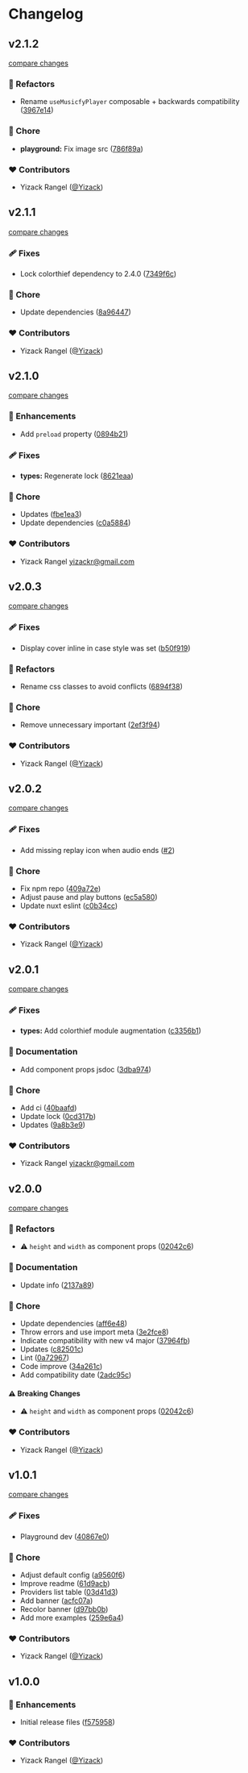 # Changelog


## v2.1.2

[compare changes](https://github.com/Yizack/nuxt-musicfyplayer/compare/v2.1.1...v2.1.2)

### 💅 Refactors

- Rename `useMusicfyPlayer` composable + backwards compatibility ([3967e14](https://github.com/Yizack/nuxt-musicfyplayer/commit/3967e14))

### 🏡 Chore

- **playground:** Fix image src ([786f89a](https://github.com/Yizack/nuxt-musicfyplayer/commit/786f89a))

### ❤️ Contributors

- Yizack Rangel ([@Yizack](http://github.com/Yizack))

## v2.1.1

[compare changes](https://github.com/Yizack/nuxt-musicfyplayer/compare/v2.1.0...v2.1.1)

### 🩹 Fixes

- Lock colorthief dependency to 2.4.0 ([7349f6c](https://github.com/Yizack/nuxt-musicfyplayer/commit/7349f6c))

### 🏡 Chore

- Update dependencies ([8a96447](https://github.com/Yizack/nuxt-musicfyplayer/commit/8a96447))

### ❤️ Contributors

- Yizack Rangel ([@Yizack](http://github.com/Yizack))

## v2.1.0

[compare changes](https://github.com/Yizack/nuxt-musicfyplayer/compare/v2.0.3...v2.1.0)

### 🚀 Enhancements

- Add `preload` property ([0894b21](https://github.com/Yizack/nuxt-musicfyplayer/commit/0894b21))

### 🩹 Fixes

- **types:** Regenerate lock ([8621eaa](https://github.com/Yizack/nuxt-musicfyplayer/commit/8621eaa))

### 🏡 Chore

- Updates ([fbe1ea3](https://github.com/Yizack/nuxt-musicfyplayer/commit/fbe1ea3))
- Update dependencies ([c0a5884](https://github.com/Yizack/nuxt-musicfyplayer/commit/c0a5884))

### ❤️ Contributors

- Yizack Rangel <yizackr@gmail.com>

## v2.0.3

[compare changes](https://github.com/Yizack/nuxt-musicfyplayer/compare/v2.0.2...v2.0.3)

### 🩹 Fixes

- Display cover inline in case style was set ([b50f919](https://github.com/Yizack/nuxt-musicfyplayer/commit/b50f919))

### 💅 Refactors

- Rename css classes to avoid conflicts ([6894f38](https://github.com/Yizack/nuxt-musicfyplayer/commit/6894f38))

### 🏡 Chore

- Remove unnecessary important ([2ef3f94](https://github.com/Yizack/nuxt-musicfyplayer/commit/2ef3f94))

### ❤️ Contributors

- Yizack Rangel ([@Yizack](http://github.com/Yizack))

## v2.0.2

[compare changes](https://github.com/Yizack/nuxt-musicfyplayer/compare/v2.0.1...v2.0.2)

### 🩹 Fixes

- Add missing replay icon when audio ends ([#2](https://github.com/Yizack/nuxt-musicfyplayer/pull/2))

### 🏡 Chore

- Fix npm repo ([409a72e](https://github.com/Yizack/nuxt-musicfyplayer/commit/409a72e))
- Adjust pause and play buttons ([ec5a580](https://github.com/Yizack/nuxt-musicfyplayer/commit/ec5a580))
- Update nuxt eslint ([c0b34cc](https://github.com/Yizack/nuxt-musicfyplayer/commit/c0b34cc))

### ❤️ Contributors

- Yizack Rangel ([@Yizack](http://github.com/Yizack))

## v2.0.1

[compare changes](https://github.com/Yizack/nuxt-musicfyplayer/compare/v2.0.0...v2.0.1)

### 🩹 Fixes

- **types:** Add colorthief module augmentation ([c3356b1](https://github.com/Yizack/nuxt-musicfyplayer/commit/c3356b1))

### 📖 Documentation

- Add component props jsdoc ([3dba974](https://github.com/Yizack/nuxt-musicfyplayer/commit/3dba974))

### 🏡 Chore

- Add ci ([40baafd](https://github.com/Yizack/nuxt-musicfyplayer/commit/40baafd))
- Update lock ([0cd317b](https://github.com/Yizack/nuxt-musicfyplayer/commit/0cd317b))
- Updates ([9a8b3e9](https://github.com/Yizack/nuxt-musicfyplayer/commit/9a8b3e9))

### ❤️ Contributors

- Yizack Rangel <yizackr@gmail.com>

## v2.0.0

[compare changes](https://github.com/Yizack/nuxt-musicfyplayer/compare/v1.0.1...v2.0.0)

### 💅 Refactors

- ⚠️  `height` and `width` as component props ([02042c6](https://github.com/Yizack/nuxt-musicfyplayer/commit/02042c6))

### 📖 Documentation

- Update info ([2137a89](https://github.com/Yizack/nuxt-musicfyplayer/commit/2137a89))

### 🏡 Chore

- Update dependencies ([aff6e48](https://github.com/Yizack/nuxt-musicfyplayer/commit/aff6e48))
- Throw errors and use import meta ([3e2fce8](https://github.com/Yizack/nuxt-musicfyplayer/commit/3e2fce8))
- Indicate compatibility with new v4 major ([37964fb](https://github.com/Yizack/nuxt-musicfyplayer/commit/37964fb))
- Updates ([c82501c](https://github.com/Yizack/nuxt-musicfyplayer/commit/c82501c))
- Lint ([0a72967](https://github.com/Yizack/nuxt-musicfyplayer/commit/0a72967))
- Code improve ([34a261c](https://github.com/Yizack/nuxt-musicfyplayer/commit/34a261c))
- Add compatibility date ([2adc95c](https://github.com/Yizack/nuxt-musicfyplayer/commit/2adc95c))

#### ⚠️ Breaking Changes

- ⚠️  `height` and `width` as component props ([02042c6](https://github.com/Yizack/nuxt-musicfyplayer/commit/02042c6))

### ❤️ Contributors

- Yizack Rangel ([@Yizack](http://github.com/Yizack))

## v1.0.1

[compare changes](https://github.com/Yizack/nuxt-musicfyplayer/compare/v1.0.0...v1.0.1)

### 🩹 Fixes

- Playground dev ([40867e0](https://github.com/Yizack/nuxt-musicfyplayer/commit/40867e0))

### 🏡 Chore

- Adjust default config ([a9560f6](https://github.com/Yizack/nuxt-musicfyplayer/commit/a9560f6))
- Improve readme ([61d9acb](https://github.com/Yizack/nuxt-musicfyplayer/commit/61d9acb))
- Providers list table ([03d41d3](https://github.com/Yizack/nuxt-musicfyplayer/commit/03d41d3))
- Add banner ([acfc07a](https://github.com/Yizack/nuxt-musicfyplayer/commit/acfc07a))
- Recolor banner ([d97bb0b](https://github.com/Yizack/nuxt-musicfyplayer/commit/d97bb0b))
- Add more examples ([259e6a4](https://github.com/Yizack/nuxt-musicfyplayer/commit/259e6a4))

### ❤️ Contributors

- Yizack Rangel ([@Yizack](http://github.com/Yizack))

## v1.0.0


### 🚀 Enhancements

- Initial release files ([f575958](https://github.com/Yizack/nuxt-musicfyplayer/commit/f575958))

### ❤️ Contributors

- Yizack Rangel ([@Yizack](http://github.com/Yizack))

